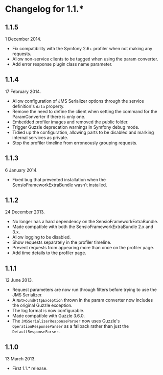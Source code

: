 Changelog for 1.1.*
===================

1.1.5
-----

1 December 2014.

* Fix compatibility with the Symfony 2.6+ profiler when not making any requests.
* Allow non-service clients to be tagged when using the param converter.
* Add error response plugin class name parameter.

1.1.4
-----

17 February 2014.

* Allow configuration of JMS Serializer options through the service definition's `data` property.
* Remove the need to define the client when setting the command for the ParamConverter if there is only one.
* Embedded profiler images and removed the public folder.
* Trigger Guzzle deprecation warnings in Symfony debug mode.
* Tidied up the configuration, allowing parts to be disabled and marking internal services as private.
* Stop the profiler timeline from erroneously grouping requests.

1.1.3
-----

6 January 2014.

* Fixed bug that prevented installation when the SensioFrameworkExtraBundle wasn't installed.

1.1.2
-----

24 December 2013.

* No longer has a hard dependency on the SensioFrameworkExtraBundle.
* Made compatible with both the SensioFrameworkExtraBundle 2.x and 3.x.
* Allow logging to be disabled.
* Show requests separately in the profiler timeline.
* Prevent requests from appearing more than once on the profiler page.
* Add time details to the profiler page.

1.1.1
-----

12 June 2013.

* Request parameters are now run through filters before trying to use the JMS Serializer.
* A `NotFoundHttpException` thrown in the param converter now includes the original Guzzle exception.
* The log format is now configurable.
* Made compatible with Guzzle 3.6.0.
* The `JMSSerializerResponseParser` now uses Guzzle's `OperationResponseParser` as a fallback rather than just the `DefaultResponseParser`.

1.1.0
-----

13 March 2013.

* First 1.1.* release.

